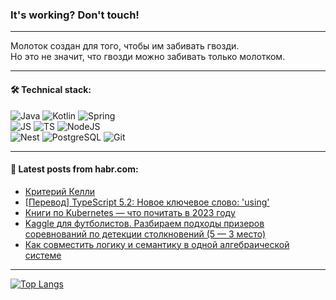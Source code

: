 ### It's working? Don't touch!

---
Молоток создан для того, чтобы им забивать гвозди. <br>
Но это не значит, что гвозди можно забивать только молотком.

---

#### 🛠️ Technical stack:

![Java](https://img.shields.io/badge/Java-informational?logo=Oracle&style=flat&logoColor=white&color=FF4500)
![Kotlin](https://img.shields.io/badge/Kotlin-informational?logo=Kotlin&style=flat&logoColor=white&color=774D97)
![Spring](https://img.shields.io/badge/SpringBoot-informational?logo=SpringBoot&style=flat&logoColor=white&color=6DB33F) <br>
![JS](https://img.shields.io/badge/JS-informational?logo=javaScript&style=flat&logoColor=black&color=F7Df1E)
![TS](https://img.shields.io/badge/TypeScript-informational?logo=typeScript&style=flat&logoColor=black&color=0667A8)
![NodeJS](https://img.shields.io/badge/NodeJS-informational?logo=node.js&style=flat&logoColor=white&color=70A760) <br>
![Nest](https://img.shields.io/badge/NestJS-informational?logo=NestJS&style=flat&logoColor=white&color=E0234E)
![PostgreSQL](https://img.shields.io/badge/PostgreSQL-informational?logo=PostgreSQL&style=flat&logoColor=white&color=DAA520)
![Git](https://img.shields.io/badge/Git-informational?logo=git&style=flat&logoColor=white&color=778899)

___

#### 💬 Latest posts from habr.com:

<!-- BLOG-POST-LIST:START -->
- [Критерий Келли](https://habr.com/ru/articles/750890/?utm_source=habrahabr&utm_medium=rss&utm_campaign=750890)
- [[Перевод] TypeScript 5.2: Новое ключевое слово: &#39;using&#39;](https://habr.com/ru/articles/750854/?utm_source=habrahabr&utm_medium=rss&utm_campaign=750854)
- [Книги по Kubernetes — что почитать в 2023 году](https://habr.com/ru/companies/cloud_mts/articles/750560/?utm_source=habrahabr&utm_medium=rss&utm_campaign=750560)
- [Kaggle для футболистов. Разбираем подходы призеров соревнований по детекции столкновений &lpar;5 — 3 место&rpar;](https://habr.com/ru/companies/magnus-tech/articles/750746/?utm_source=habrahabr&utm_medium=rss&utm_campaign=750746)
- [Как совместить логику и семантику в одной алгебраической системе](https://habr.com/ru/articles/750790/?utm_source=habrahabr&utm_medium=rss&utm_campaign=750790)
<!-- BLOG-POST-LIST:END -->

---
[![Top Langs](https://github-readme-stats-git-master-advtsetting-gmailcom.vercel.app/api/top-langs/?username=zloylis&langs_count=10&hide_title=false&title_color=e6edf3&size_weight=0.5&count_weight=0.5&layout=compact&hide_border=true&theme=dracula)](https://github.com/zloylis)

<!-- ![GitHub stats](https://github-readme-stats-git-master-advtsetting-gmailcom.vercel.app/api?username=zloylis&show_icons=true&hide_border=true&theme=dracula&hide_title=true&include_all_commits=true&count_private=true&hide=contribs&hide_rank=true) -->
